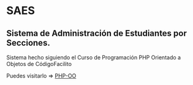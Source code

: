 # SAES
## Sistema de Administración de Estudiantes por Secciones.

Sistema hecho siguiendo el Curso de Programación PHP Orientado a Objetos de CódigoFacilito

Puedes visitarlo => [PHP-OO](http://codigofacilito.com/courses/php_oo)

